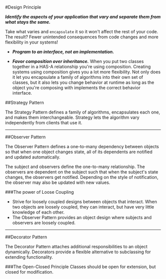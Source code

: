 
#Design Principle
 
***Identify the aspects of your application that vary and separate them from what stays the same.***

Take what varies and `encapsulate` it so it won't affect the rest of your code. The result? Fewer unintended consequences from code changes and more flexibility in your systems!

- ***Program to an interface, not an implementation.***

- ***Favor composition over inheritance.***
	When you put two classes together in a HAS-A relationship you're using composition. Creating systems using composition gives you a lot more flexibility. Not only does it let you encapsulate a family of algorithms into their own set of classes, but it also lets you change behavior at runtime as long as the object you're composing with implements the correct behavior interface.
	
##Strategy Pattern

  The Strategy Pattern defines a family of algorithms, encapsulates each one, and makes them interchangeable. Strategy lets the algorithm vary independently from clients that use it.


---

##Observer Pattern

  The Observer Pattern defines a one-to-many dependency between objects so that when one object changes state, all of its dependents are notified and updated automatically.
	
  The subject and observers define the one-to-many relationship. The observers are dependent on the subject such that when the subject's state changes, the observers get notified. Depending on the style of notification, the observer may also be updated with new values.	
	
  ###The power of Loose Coupling
  - Strive for loosely coupled designs between objects that interact. When two objects are loosely coupled, they can interact, but have very little knowledge of each other.  
  - The Observer Pattern provides an object design where subjects and observers are loosely coupled.
---	

##Decorator Pattern

  The Decorator Pattern attaches additional responsibilities to an object dynamically. Decorators provide a flexible alternative to subclassing for extending functionality.
		
  ###The Open-Closed Principle
  Classes should be open for extension, but closed for modification.
	